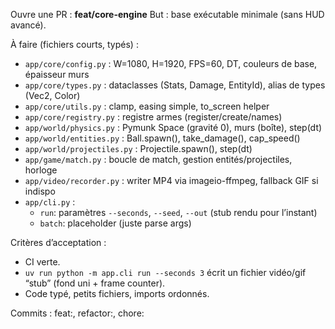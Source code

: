 Ouvre une PR : **feat/core-engine**
But : base exécutable minimale (sans HUD avancé).

À faire (fichiers courts, typés) :

- `app/core/config.py` : W=1080, H=1920, FPS=60, DT, couleurs de base, épaisseur murs
- `app/core/types.py` : dataclasses (Stats, Damage, EntityId), alias de types (Vec2, Color)
- `app/core/utils.py` : clamp, easing simple, to_screen helper
- `app/core/registry.py` : registre armes (register/create/names)
- `app/world/physics.py` : Pymunk Space (gravité 0), murs (boîte), step(dt)
- `app/world/entities.py` : Ball.spawn(), take_damage(), cap_speed()
- `app/world/projectiles.py` : Projectile.spawn(), step(dt)
- `app/game/match.py` : boucle de match, gestion entités/projectiles, horloge
- `app/video/recorder.py` : writer MP4 via imageio-ffmpeg, fallback GIF si indispo
- `app/cli.py` :
  - `run`: paramètres `--seconds`, `--seed`, `--out` (stub rendu pour l’instant)
  - `batch`: placeholder (juste parse args)

Critères d’acceptation :

- CI verte.
- `uv run python -m app.cli run --seconds 3` écrit un fichier vidéo/gif “stub” (fond uni + frame counter).
- Code typé, petits fichiers, imports ordonnés.

Commits : feat:, refactor:, chore:
